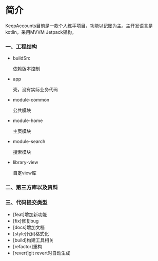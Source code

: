 # 简介
KeepAccounts目前是一款个人练手项目，功能以记账为主。主开发语言是kotlin，采用MVVM Jetpack架构。
### 一、工程结构
- buildSrc

  依赖版本控制

- app

  壳，没有实际业务代码

- module-common

  公共模块

- module-home

  主页模块

- module-search

  搜索模块

- library-view

  自定view库

### 二、第三方库以及资料


### 三、代码提交类型
- [feat]增加新功能
- [fix]修复bug
- [docs]增加文档
- [style]代码格式化
- [build]构建工具相关
- [refactor]重构
- [revert]git revert时自动生成
